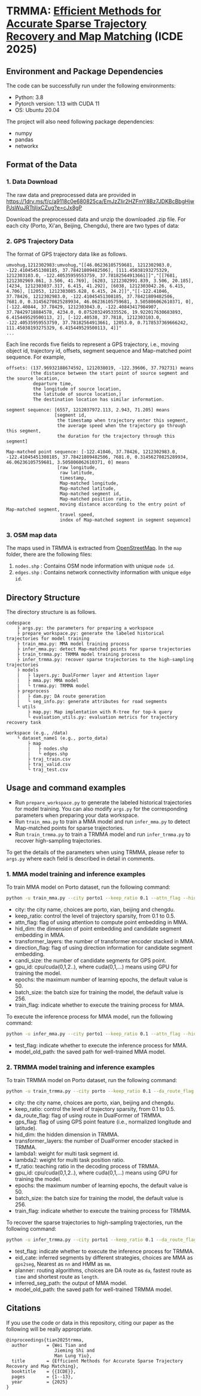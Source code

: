 # TRMMA: [Efficient Methods for Accurate Sparse Trajectory Recovery and Map Matching]() (ICDE 2025)

## Environment and Package Dependencies
The code can be successfully run under the following environments:
- Python: 3.8
- Pytorch version: 1.13 with CUDA 11
- OS: Ubuntu 20.04

The project will also need following package dependencies:
- numpy
- pandas
- networkx


## Format of the Data

### 1. Data Download
The raw data and preprocessed data are provided in <https://1drv.ms/f/c/a9118c0e680825ca/EmJzZIir2HZFmY8Bz7JDKBcBbgHjwPJsWuJRTtjIixCZug?e=cJx8gP>

Download the preprocessed data and unzip the downloaded .zip file. For each city (Porto, Xi'an, Beijing, Chengdu), there are two types of data:

### 2. GPS Trajectory Data
The format of GPS trajectory data like as follows.

```angular2html
umvohug,1212302983:umvohug,"[[46.06236105759681, 1212302983.0, -122.41045451308185, 37.78421809482506], [111.45038193275329, 1212303103.0, -122.40535959553759, 37.78182564913661]]","[[7681, 1212302969.861, 3.506, 41.769], [6203, 1212302991.839, 3.506, 20.185], [4234, 1212303037.317, 6.415, 41.292], [6038, 1212303042.26, 6.415, 4.706], [12053, 1212303085.628, 6.415, 24.2]]","[[-122.41046, 37.78426, 1212302983.0, -122.41045451308185, 37.78421809482506, 7681.0, 0.31456270825289934, 46.06236105759681, 3.505806062610371, 0], [-122.40844, 37.78429, 1212303043.0, -122.40843417984907, 37.78429718884578, 4234.0, 0.0752032495335526, 19.922017630683893, 6.415449529500113, 2], [-122.40538, 37.7818, 1212303103.0, -122.40535959553759, 37.78182564913661, 12053.0, 0.7178537369666242, 111.45038193275329, 6.415449529500113, 4]]"
...
```
Each line records five fields to represent a GPS trajectory, i.e., moving object id, trajectory id, offsets, segment sequence and Map-matched point sequence. For example,

```angular2html
offsets: (137.96932188674592, 1212038019, -122.39606, 37.792731) means 
         (the distance between the start point of source segment and the source location,
          departure time,
          the longitude of source location,
          the latitude of source location,)
          The destination location has similar information.

segment sequence: [6557, 1212037972.113, 2.943, 71.205] means 
                  [segment id,
                   the timestamp when trajectory enter this segment,
                   the average speed when the trajectory go through this segment,
                   the duration for the trajectory through this segment]

Map-matched point sequence: [-122.41046, 37.78426, 1212302983.0, -122.41045451308185, 37.78421809482506, 7681.0, 0.31456270825289934, 46.06236105759681, 3.505806062610371, 0] means
                   [raw longitude,
                    raw latitude,
                    timestamp,
                    Map-matched longitude,
                    Map-matched latitude,
                    Map-matched segment id,
                    Map-matched position ratio,
                    moving distance according to the entry point of Map-matched segment,
                    travel speed,
                    index of Map-matched segment in segment sequence]
```

### 3. OSM map data
The maps used in TRMMA is extracted from [OpenStreetMap](http://www.openstreetmap.org/export#). In the `map` folder, there are the following files:

1. `nodes.shp` : Contains OSM node information with unique `node id`.
2. `edges.shp` : Contains network connectivity information with unique `edge id`.


## Directory Structure
The directory structure is as follows.
```
codespace
    ├ args.py: the parameters for preparing a workspace
    ├ prepare_workspace.py: generate the labeled historical trajectories for model training
    ├ train_mma.py: MMA model training process
    ├ infer_mma.py: detect Map-matched points for sparse trajectories
    ├ train_trmma.py: TRMMA model training process
    ├ infer_trmma.py: recover sparse trajectories to the high-sampling trajectories
    ├ models
    |   ├ layers.py: DualFormer layer and Attention layer
    |   ├ mma.py: MMA model
    |   └ trmma.py: TRMMA model
    ├ preprocess
    |   ├ dam.py: DA route generation
    |   └ seg_info.py: generate attributes for road segments
    └ utils
        ├ map.py: Map implentation with R-tree for top-k query
        └ evaluation_utils.py: evaluation metrics for trajectory recovery task
        
workspace (e.g., /data)
    └ dataset_name1 (e.g., porto_data)
        ├ map
        |   ├ nodes.shp
        |   └ edges.shp
        ├ traj_train.csv
        ├ traj_valid.csv
        └ traj_test.csv
```

## Usage and command examples
- Run `prepare_workspace.py` to generate the labeled historical trajectories for model training. You can also modify `args.py` for the corresponding parameters when preparing your data workspace.
- Run `train_mma.py` to train a MMA model and run `infer_mma.py` to detect Map-matched points for sparse trajectories.
- Run `train_trmma.py` to train a TRMMA model and run `infer_trmma.py` to recover high-sampling trajectories.

To get the details of the parameters when using TRMMA, please refer to `args.py` where each field is described in detail in comments.

### 1. MMA model training and inference examples
To train MMA model on Porto dataset, run the following command:
```bash
python -u train_mma.py --city porto1 --keep_ratio 0.1 --attn_flag --hid_dim 64 --transformer_layers 2 --direction_flag --candi_size 10 --gpu_id 1 --epochs 50 --batch_size 256 --train_flag
```
- city: the city name, choices are porto, xian, beijing and chengdu.
- keep_ratio: control the level of trajectory sparsity, from 0.1 to 0.5.
- attn_flag: flag of using attention to compute point embedding in MMA.
- hid_dim: the dimension of point embedding and candidate segment embedding in MMA.
- transformer_layers: the number of transformer encoder stacked in MMA.
- direction_flag: flag of using direction information for candidate segment embedding.
- candi_size: the number of candidate segments for GPS point.
- gpu_id: cpu/cuda(0,1,2..), where cuda(0,1,...) means using GPU for training the model.
- epochs: the maximum number of learning epochs, the default value is 50.
- batch_size: the batch size for training the model, the default value is 256.
- train_flag: indicate whether to execute the training process for MMA.

To execute the inference process for MMA model, run the following command:
```bash
python -u infer_mma.py --city porto1 --keep_ratio 0.1 --attn_flag --hid_dim 64 --transformer_layers 2 --direction_flag --candi_size 10 --gpu_id 1 --batch_size 256 --test_flag --model_old_path {saved_model_path}
```
- test_flag: indicate whether to execute the inference process for MMA.
- model_old_path: the saved path for well-trained MMA model.

### 2. TRMMA model training and inference examples
To train TRMMA model on Porto dataset, run the following command:
```bash
python -u train_trmma.py --city porto --keep_ratio 0.1 --da_route_flag --gps_flag --hid_dim 64 --transformer_layers 4 --lambda1 10 --lambda2 5 --tf_ratio 1 --gpu_id 0 --epochs 50 --batch_size 256 --train_flag
```
- city: the city name, choices are porto, xian, beijing and chengdu.
- keep_ratio: control the level of trajectory sparsity, from 0.1 to 0.5.
- da_route_flag: flag of using route in DualFormer of TRMMA.
- gps_flag: flag of using GPS point feature (i.e., normalized longitude and latitude).
- hid_dim: the hidden dimension in TRMMA.
- transformer_layers: the number of DualFormer encoder stacked in TRMMA.
- lambda1: weight for multi task segment id.
- lambda2: weight for multi task position ratio.
- tf_ratio: teaching ratio in the decoding process of TRMMA.
- gpu_id: cpu/cuda(0,1,2..), where cuda(0,1,...) means using GPU for training the model.
- epochs: the maximum number of learning epochs, the default value is 50.
- batch_size: the batch size for training the model, the default value is 256.
- train_flag: indicate whether to execute the training process for TRMMA.

To recover the sparse trajectories to high-sampling trajectories, run the following command:
```bash
python -u infer_trmma.py --city porto1 --keep_ratio 0.1 --da_route_flag --gps_flag --hid_dim 64 --transformer_layers 4 --lambda1 10 --lambda2 5 --tf_ratio 1 --gpu_id 0 --batch_size 256 --test_flag --eid_cate gps2seg --planner da --inferred_seg_path {output_of_MMA} --model_old_path {saved_model_path}
```
- test_flag: indicate whether to execute the inference process for TRMMA.
- eid_cate: inferred segments by different strategies, choices are MMA as `gps2seg`, Nearest as `nn` and HMM as `mm`.
- planner: routing algorithms, choices are DA route as `da`, fastest route as `time` and shortest route as `length`.
- inferred_seg_path: the output of MMA model.
- model_old_path: the saved path for well-trained TRMMA model.

## Citations
If you use the code or data in this repository, citing our paper as the following will be really appropriate.
```
@inproceedings{tian2025trmma,
  author       = {Wei Tian and
                  Jieming Shi and
                  Man Lung Yiu},
  title        = {Efficient Methods for Accurate Sparse Trajectory Recovery and Map Matching},
  booktitle    = {{ICDE}},
  pages        = {1--13},
  year         = {2025}
}
```
